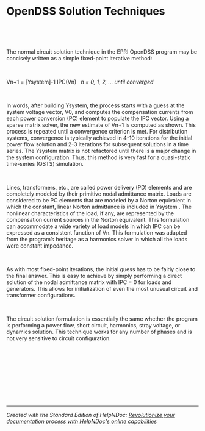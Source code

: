 # OpenDSS Solution Techniques 

&nbsp;

&nbsp;

The normal circuit solution technique in the EPRI OpenDSS program may be concisely written as a simple fixed-point iterative method:

&nbsp;

Vn+1 = \[Ysystem\]-1 IPC(Vn) &nbsp; *n = 0, 1, 2, … until converged*

&nbsp;

In words, after building Ysystem, the process starts with a guess at the system voltage vector, V0, and computes the compensation currents from each power conversion (PC) element to populate the IPC vector. Using a sparse matrix solver, the new estimate of Vn+1 is computed as shown. This process is repeated until a convergence criterion is met. For distribution systems, convergence is typically achieved in 4-10 iterations for the initial power flow solution and 2-3 iterations for subsequent solutions in a time series. The Ysystem matrix is not refactored until there is a major change in the system configuration. Thus, this method is very fast for a quasi-static time-series (QSTS) simulation.

&nbsp;

Lines, transformers, etc., are called power delivery (PD) elements and are completely modeled by their primitive nodal admittance matrix. Loads are considered to be PC elements that are modeled by a Norton equivalent in which the constant, linear Norton admittance is included in Ysystem . The nonlinear characteristics of the load, if any, are represented by the compensation current sources in the Norton equivalent. This formulation can accommodate a wide variety of load models in which IPC can be expressed as a consistent function of Vn. This formulation was adapted from the program’s heritage as a harmonics solver in which all the loads were constant impedance.

&nbsp;

As with most fixed-point iterations, the initial guess has to be fairly close to the final answer. This is easy to achieve by simply performing a direct solution of the nodal admittance matrix with IPC = 0 for loads and generators. This allows for initialization of even the most unusual circuit and transformer configurations.

&nbsp;

The circuit solution formulation is essentially the same whether the program is performing a power flow, short circuit, harmonics, stray voltage, or dynamics solution. This technique works for any number of phases and is not very sensitive to circuit configuration.

&nbsp;

&nbsp;

&nbsp;

&nbsp;

&nbsp;


***
_Created with the Standard Edition of HelpNDoc: [Revolutionize your documentation process with HelpNDoc's online capabilities](<https://www.helpndoc.com/feature-tour/produce-html-websites/>)_
